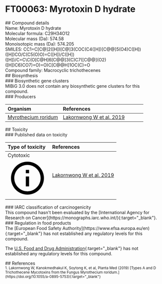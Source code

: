 
# FT00063: Myrotoxin D hydrate
<div class="molecule_image" style="float:left">
<img data-smiles= CC(=O)O[C@H]1C[C@@]23COC(=O)C4O[C@@]45CCO/C(=C/C/C=C\C(=O)O[C@@H]4C[C@@H](O[C@@H]2C=C1C)C1(CO1)[C@]43C)C5(O)O data-smiles-options="{ 'width': 350, 'height': 350 }" />
</div>
## Compound details
<div style="overflow:hidden">
Name: Myrotoxin D hydrate<br>
Molecular formula: C29H34O12<br>
Molecular mass (Da): 574.58<br>
Monoisotopic mass (Da): 574.205<br>
<div class="break_all">
SMILES: CC1=C[C@]2([H])[C@]3(COC(C4([H])[C@@]5(O4)C([H])([H])CO/C(C5(O)O)=C([H])/C([H])([H])/C=C\C(O[C@H]6[C@@]3(C)C7([C@@](O2)([H])C6)CO7)=O)=O)C[C@@H]1OC(C)=O<br>
</div>
    Compound family: Macrocyclic trichothecenes<br>
</div>

<div markdown="block" class="section">
## Biosynthesis
<div markdown="block" class="subsection">
### Biosynthetic gene clusters
<div markdown="block" class="indented_block">
MIBiG 3.0 does not contain any biosynthetic gene clusters for this compound.
</div>
</div>

<div markdown="block" class="subsection">
### Producers
<table>
<thead>
<tr>
<th style="text-align: left;" role="columnheader" width="40%" data-sort-default>Organism</th>
<th style="text-align: left;" role="columnheader" width="60%">References</th>
</tr>
</thead>
        <tr>
        <td style="text-align: left;"><a href="https://www.ncbi.nlm.nih.gov/Taxonomy/Browser/wwwtax.cgi?mode=Info&id=1859971" target="_blank">Myrothecium roridum</a></td>
        <td style="text-align: left;"><a href="#REF00057">Lakornwong W et al. 2019</a></td>
        </tr>
</table>
</div>
</div>

<div markdown="block" class="section">
## Toxicity
<div markdown="block" class="subsection">
### Published data on toxicity
<table>
<thead>
<tr>
<th style="text-align: left;" role="columnheader" width="40%" data-sort-default>Type of toxicity</th>
<th style="text-align: left;" role="columnheader" width="60%">References</th>
</tr>
</thead>
<tbody>
<tr>
<td style="text-align: left;">Cytotoxic <span class="twemoji" title="Toxic to cells"><svg xmlns="http://www.w3.org/2000/svg" viewBox="0 0 24 24"><path d="M11 9h2V7h-2m1 13c-4.41 0-8-3.59-8-8s3.59-8 8-8 8 3.59 8 8-3.59 8-8 8m0-18A10 10 0 0 0 2 12a10 10 0 0 0 10 10 10 10 0 0 0 10-10A10 10 0 0 0 12 2m-1 15h2v-6h-2v6Z"></path></svg></span></td>
<td style="text-align: left;"><a href="#REF00057">Lakornwong W et al. 2019</a></td>
</tr>
</tbody>
</table>
</div>

<div markdown="block" class="subsection">
### IARC classification of carcinogenicity
<div markdown="block" class="indented_block">
This compound hasn't been evaluated by the [International Agency for Research on Cancer](https://monographs.iarc.who.int/){:target="_blank"}.<br>
</div>
</div>

<div markdown="block" class="subsection">
### Regulation in food products
<div markdown="block" class="indented_block">
The [European Food Safety Authority](https://www.efsa.europa.eu/en){:target="_blank"} has not established any regulatory levels for this compound. <br>

The [U.S. Food and Drug Administration](https://www.fda.gov/){:target="_blank"} has not established any regulatory levels for this compound. <br>

</div>
</div>

</div>

<div markdown="block" class="section">
## References
<div markdown="block" style="font-size: smaller;">
<span id=REF00057>
1. Lakornwong W, Kanokmedhakul K, Soytong K, et al, Planta Med (2019) [Types A and D Trichothecene Mycotoxins from the Fungus Myrothecium roridum.](https://doi.org/10.1055/a-0895-5753){:target="_blank"}<br>
</span>

</div>
</div>

<script type="text/javascript" src="https://unpkg.com/smiles-drawer@2.0.1/dist/smiles-drawer.min.js"></script>
<script>
    SmiDrawer.apply();
</script>